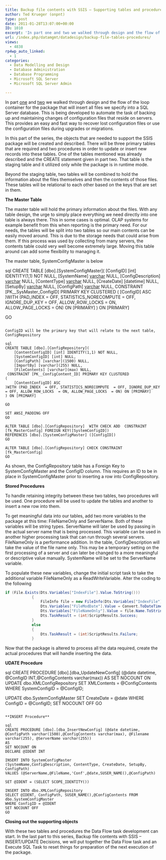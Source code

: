 ```yaml
---
title: Backup file contents with SSIS – Supporting tables and procedures
author: Ted Krueger (onpnt)
type: post
date: 2011-01-28T13:07:00+00:00
ID: 1010
excerpt: 'In part one and two we walked through design and the flow of the loop container for the package that will insert all files we specify into a SQL Server database.  This is being developed to automate the task of backing up and maintaining changes of configuration files that reside on servers.  This provides an easy and fast way to recover lost configuration files or use the configuration files during upgrades or migrations.'
url: /index.php/datamgmt/datadesign/backup-file-tables-procedures/
views:
  - 4838
rp4wp_auto_linked:
  - 1
categories:
  - Data Modelling and Design
  - Database Administration
  - Database Programming
  - Microsoft SQL Server
  - Microsoft SQL Server Admin

---
```

In part [one][1] and [two][2] we walked through design and the flow of the loop container for the package that will insert all files we specify into a SQL Server database. This is being developed to automate the task of backing up and maintaining changes of configuration files that reside on servers. This provides an easy and fast way to recover lost configuration files or use the configuration files during upgrades or migrations. 

In this part of the series, the objects that are needed to support the SSIS package will be created and described. There will be three primary tables that are required and two procedures in order to update or insert new records into these tables. One of the tables mentioned was already described and the CREATE statement given in part two. That table is the staging table and it utilized only while the package is in runtime mode. 

Beyond the staging table, two tables will be combined to hold the information about the files themselves and then the contents of those files. These tables will be relational to each other based on the keys that are set in them. 

**The Master Table**

The master table will hold the primary information about the files. With any table design, the urge to simply place everything we need directly into one table is always there. This in some cases is optimal. OLAP systems for example benefit from this when reporting is the primary need. For our needs, the tables will be split into two tables so our main contents can be easily moved around. This is due to the storage needs that could arise from them. If this process was used by collecting from many servers, the contents table could very well become extremely large. Moving this table around can add some flexibility to managing it. 

The master table, SystemConfigMaster is below

sql
CREATE TABLE [dbo].[SystemConfigMaster](
	[ConfigID] [int] IDENTITY(1,1) NOT NULL,
	[SystemName] [varchar](255) NULL,
	[ConfigDescription] [varchar](2500) NULL,
	[ContentType] [varchar](4) NULL,
	[CreateDate] [datetime] NULL,
	[SetupBy] [varchar](255) NULL,
	[ConfigPath] [varchar](1500) NULL,
 CONSTRAINT [PK__SysMaster_ConfigID] PRIMARY KEY CLUSTERED 
(
	[ConfigID] ASC
)WITH (PAD_INDEX  = OFF, STATISTICS_NORECOMPUTE  = OFF, IGNORE_DUP_KEY = OFF, ALLOW_ROW_LOCKS  = ON, ALLOW_PAGE_LOCKS  = ON) ON [PRIMARY]
) ON [PRIMARY]

GO
```

ConfigID will be the primary key that will relate to the next table, ConfigRepository

sql
CREATE TABLE [dbo].[ConfigRepository](
	[ContentConfigID] [int] IDENTITY(1,1) NOT NULL,
	[SystemConfigID] [int] NULL,
	[ConfigPath] [varchar](1500) NULL,
	[ImportBy] [varchar](255) NULL,
	[FileContents] [varchar](max) NULL,
 CONSTRAINT [PK__ConfigContent_ID] PRIMARY KEY CLUSTERED 
(
	[ContentConfigID] ASC
)WITH (PAD_INDEX  = OFF, STATISTICS_NORECOMPUTE  = OFF, IGNORE_DUP_KEY = OFF, ALLOW_ROW_LOCKS  = ON, ALLOW_PAGE_LOCKS  = ON) ON [PRIMARY]
) ON [PRIMARY]

GO

SET ANSI_PADDING OFF
GO

ALTER TABLE [dbo].[ConfigRepository]  WITH CHECK ADD  CONSTRAINT [fk_MasterConfig] FOREIGN KEY([SystemConfigID])
REFERENCES [dbo].[SystemConfigMaster] ([ConfigID])
GO

ALTER TABLE [dbo].[ConfigRepository] CHECK CONSTRAINT [fk_MasterConfig]
GO
```

As shown, the ConfigRepository table has a Foreign Key to SystemConfigMaster and the ConfigID column. This requires an ID to be in place in SystemConfigMaster prior to inserting a row into ConfigRepository. 

**Stored Procedures**

To handle retaining integrity between these two tables, two procedures will be used. One procedure will be used to update the tables and another to insert a new row into them.
  
To get meaningful data into our tables, add two more variables to the package at this time: FileNameOnly and ServerName. Both of these variables will be string types. ServerName will later be used by passing in the actual server name that is being processed. This variable can be used in another higher processing task that can run through several servers. FileNameOnly is a performance addition. In the table, ConfigDescription will take the value of the file name only. This may be a temporary setting on the first processing of a server and can later be changed to a more meaningful or descriptive value manually. SystemName will be set to the ServerName variable.
  
To populate these new variables, change the initial script task to take the additional variable FileNameOnly as a ReadWriteVariable. Alter the coding to the following

```csharp
if (File.Exists(Dts.Variables["IndexFile"].Value.ToString()))
            {
                FileInfo file = new FileInfo(Dts.Variables["IndexFile"].Value.ToString());
                Dts.Variables["FileModDate"].Value = Convert.ToDateTime(File.GetLastWriteTime(Dts.Variables["IndexFile"].Value.ToString()));
                Dts.Variables["FileNameOnly"].Value = file.Name.ToString();
                Dts.TaskResult = (int)ScriptResults.Success;
            }
            else
            {
                Dts.TaskResult = (int)ScriptResults.Failure;
            }
```

Now that the package is altered to process all the data required, create the actual procedures that will handle inserting the data.

**UDATE Procedure**

sql
CREATE PROCEDURE [dbo].[dba_UpdateNewConfig] (@date datetime, @ConfigID INT,@ConfigContents varchar(max))
AS
SET NOCOUNT ON
UPDATE dbo.XMLConfigRepository
SET XMLContents = @ConfigContents
WHERE SystemConfigID = @ConfigID;


UPDATE dbo.SystemConfigMaster
SET CreateDate = @date
WHERE ConfigID = @ConfigID;
SET NOCOUNT OFF
GO
```

**INSERT Procedure**

sql
CREATE PROCEDURE [dbo].[dba_InsertNewConfig] (@date datetime, @ConfigPath varchar(1500),@ConfigContents varchar(max), @Filename varchar(255), @ServerName varchar(255))
AS
SET NOCOUNT ON
DECLARE @IDENT INT

INSERT INTO SystemConfigMaster
(SystemName,ConfigDescription, ContentType, CreateDate, SetupBy, ConfigPath)
VALUES (@ServerName,@FileName,'Conf',@date,SUSER_NAME(),@ConfigPath)

SET @IDENT = (SELECT SCOPE_IDENTITY())

INSERT INTO dbo.XMLConfigRepository
SELECT @IDENT, ConfigPath, SUSER_NAME(),@ConfigContents FROM dbo.SystemConfigMaster
WHERE ConfigID = @IDENT
SET NOCOUNT OFF
GO
```
**Closing out the supporting objects**

With these two tables and procedures the Data Flow task development can start. In the last part to this series, Backup file contents with SSIS – INSERT/UPDATE Decisions, we will put together the Data Flow task and an Execute SQL Task to reset things for preparation of the next execution of the package.

 [1]: /index.php/DataMgmt/ssis-1/ssis-defining-the-design-1
 [2]: /index.php/DataMgmt/ssis-1/foreach-loop-container-and-file-handling